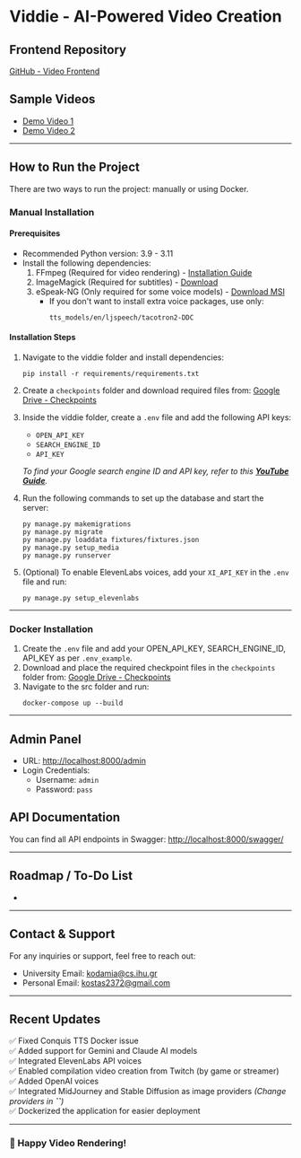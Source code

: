# Viddie - AI-Powered Video Creation

## Frontend Repository

[GitHub - Video Frontend](https://github.com/kostas2370/ViddieDEMO)

## Sample Videos

- [Demo Video 1](https://www.youtube.com/watch?v=PvrX_jq4fv4)
- [Demo Video 2](https://www.youtube.com/watch?v=bNZvK68O-Rk)

---

## How to Run the Project

There are two ways to run the project: manually or using Docker.

### Manual Installation

#### Prerequisites

- Recommended Python version: 3.9 - 3.11
- Install the following dependencies:
  1. FFmpeg (Required for video rendering) - [Installation Guide](https://phoenixnap.com/kb/ffmpeg-windows)
  2. ImageMagick (Required for subtitles) - [Download](https://imagemagick.org/script/download.php#windows)
  3. eSpeak-NG (Only required for some voice models) - [Download MSI](https://github.com/espeak-ng/espeak-ng/releases)
     - If you don't want to install extra voice packages, use only:
       ```
       tts_models/en/ljspeech/tacotron2-DDC
       ```

#### Installation Steps

1. Navigate to the viddie folder and install dependencies:

   ```shell
   pip install -r requirements/requirements.txt
   ```

2. Create a `checkpoints` folder and download required files from: [Google Drive - Checkpoints](https://drive.google.com/drive/u/1/folders/1Fp4sjMi6U3bQaKmQQe04qeXzk7quu0Od)

3. Inside the viddie folder, create a `.env` file and add the following API keys:

   - `OPEN_API_KEY`
   - `SEARCH_ENGINE_ID`
   - `API_KEY`

   *To find your Google search engine ID and API key, refer to this *[***YouTube Guide***](https://www.youtube.com/watch?v=D4tWHX2nCzQ\&t=127s)*.*

4. Run the following commands to set up the database and start the server:

   ```shell
   py manage.py makemigrations
   py manage.py migrate
   py manage.py loaddata fixtures/fixtures.json
   py manage.py setup_media
   py manage.py runserver
   ```

5. (Optional) To enable ElevenLabs voices, add your `XI_API_KEY` in the `.env` file and run:

   ```shell
   py manage.py setup_elevenlabs
   ```

---

### Docker Installation

1. Create the `.env` file and add your OPEN\_API\_KEY, SEARCH\_ENGINE\_ID, API\_KEY as per `.env_example`.
2. Download and place the required checkpoint files in the `checkpoints` folder from: [Google Drive - Checkpoints](https://drive.google.com/drive/u/1/folders/1Fp4sjMi6U3bQaKmQQe04qeXzk7quu0Od)
3. Navigate to the src folder and run:
   ```shell
   docker-compose up --build
   ```

---

## Admin Panel

- URL: [http://localhost:8000/admin](http://localhost:8000/admin)
- Login Credentials:
  - Username: `admin`
  - Password: `pass`

## API Documentation

You can find all API endpoints in Swagger: [http://localhost:8000/swagger/](http://localhost:8000/swagger/)

---

## Roadmap / To-Do List

-

---

## Contact & Support

For any inquiries or support, feel free to reach out:

- University Email: [kodamia@cs.ihu.gr](mailto\:kodamia@cs.ihu.gr)
- Personal Email: [kostas2372@gmail.com](mailto\:kostas2372@gmail.com)

---

## Recent Updates

✅ Fixed Conquis TTS Docker issue\
✅ Added support for Gemini and Claude AI models\
✅ Integrated ElevenLabs API voices\
✅ Enabled compilation video creation from Twitch (by game or streamer)\
✅ Added OpenAI voices\
✅ Integrated MidJourney and Stable Diffusion as image providers *(Change providers in **``**)*\
✅ Dockerized the application for easier deployment

---

### 🚀 Happy Video Rendering!

